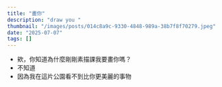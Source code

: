 ```yaml
---
title: "畫你"
description: "draw you "
thumbnail: "/images/posts/014c8a9c-9330-4848-989a-38b7f8f70279.jpeg"
date: "2025-07-07"
tags: []
---
```

- 欸，你知道為什麼剛剛素描課我要畫你嗎？
- 不知道
- 因為我在這片公園看不到比你更美麗的事物

